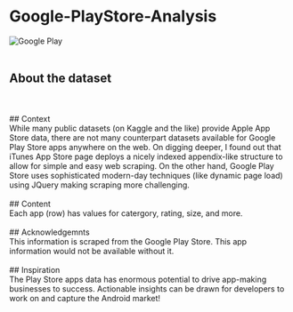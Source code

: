 # Google-PlayStore-Analysis

![Google Play](https://upload.wikimedia.org/wikipedia/commons/7/78/Google_Play_Store_badge_EN.svg) </br>
</br>
## About the dataset
</br>
</br>
## Context
</br>
While many public datasets (on Kaggle and the like) provide Apple App Store data, there are not many counterpart datasets available for Google Play Store apps anywhere on the web. On digging deeper, I found out that iTunes App Store page deploys a nicely indexed appendix-like structure to allow for simple and easy web scraping. On the other hand, Google Play Store uses sophisticated modern-day techniques (like dynamic page load) using JQuery making scraping more challenging.
</br>
</br>
## Content 
</br>
Each app (row) has values for catergory, rating, size, and more.
</br>
</br>
## Acknowledgemnts 
</br>
This information is scraped from the Google Play Store. This app information would not be available without it.
</br>
</br>
## Inspiration 
</br>
The Play Store apps data has enormous potential to drive app-making businesses to success. Actionable insights can be drawn for developers to work on and capture the Android market!
</br>


